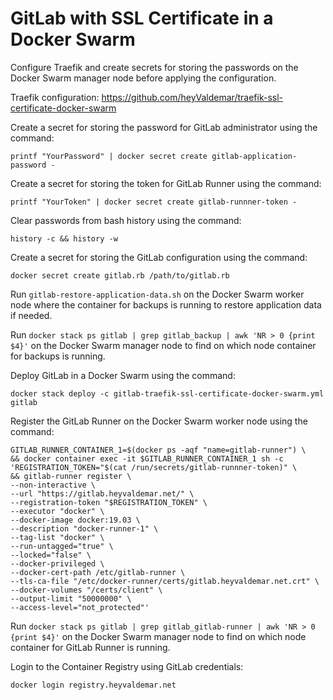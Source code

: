# GitLab with SSL Certificate in a Docker Swarm

Configure Traefik and create secrets for storing the passwords on the Docker Swarm manager node before applying the configuration.

Traefik configuration: https://github.com/heyValdemar/traefik-ssl-certificate-docker-swarm

Create a secret for storing the password for GitLab administrator using the command:

`printf "YourPassword" | docker secret create gitlab-application-password -`

Create a secret for storing the token for GitLab Runner using the command:

`printf "YourToken" | docker secret create gitlab-runnner-token -`

Clear passwords from bash history using the command:

`history -c && history -w`

Create a secret for storing the GitLab configuration using the command:

`docker secret create gitlab.rb /path/to/gitlab.rb`

Run `gitlab-restore-application-data.sh` on the Docker Swarm worker node where the container for backups is running to restore application data if needed.

Run `docker stack ps gitlab | grep gitlab_backup | awk 'NR > 0 {print $4}'` on the Docker Swarm manager node to find on which node container for backups is running.

Deploy GitLab in a Docker Swarm using the command:

`docker stack deploy -c gitlab-traefik-ssl-certificate-docker-swarm.yml gitlab`

Register the GitLab Runner on the Docker Swarm worker node using the command:

```
GITLAB_RUNNER_CONTAINER_1=$(docker ps -aqf "name=gitlab-runner") \
&& docker container exec -it $GITLAB_RUNNER_CONTAINER_1 sh -c 'REGISTRATION_TOKEN="$(cat /run/secrets/gitlab-runnner-token)" \
&& gitlab-runner register \
--non-interactive \
--url "https://gitlab.heyvaldemar.net/" \
--registration-token "$REGISTRATION_TOKEN" \
--executor "docker" \
--docker-image docker:19.03 \
--description "docker-runner-1" \
--tag-list "docker" \
--run-untagged="true" \
--locked="false" \
--docker-privileged \
--docker-cert-path /etc/gitlab-runner \
--tls-ca-file "/etc/docker-runner/certs/gitlab.heyvaldemar.net.crt" \
--docker-volumes "/certs/client" \
--output-limit "50000000" \
--access-level="not_protected"'
```

Run `docker stack ps gitlab | grep gitlab_gitlab-runner | awk 'NR > 0 {print $4}'` on the Docker Swarm manager node to find on which node container for GitLab Runner is running.

Login to the Container Registry using GitLab credentials:

`docker login registry.heyvaldemar.net`
